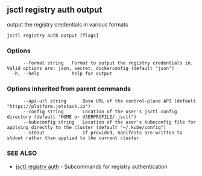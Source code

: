 ## jsctl registry auth output

output the registry credentials in various formats

```
jsctl registry auth output [flags]
```

### Options

```
      --format string   Format to output the registry credentials in. Valid options are: json, secret, dockerconfig (default "json")
  -h, --help            help for output
```

### Options inherited from parent commands

```
      --api-url string      Base URL of the control-plane API (default "https://platform.jetstack.io")
      --config string       Location of the user's jsctl config directory (default "HOME or USERPROFILE/.jsctl")
      --kubeconfig string   Location of the user's kubeconfig file for applying directly to the cluster (default "~/.kube/config")
      --stdout              If provided, manifests are written to stdout rather than applied to the current cluster
```

### SEE ALSO

* [jsctl registry auth](jsctl_registry_auth.md)	 - Subcommands for registry authentication

